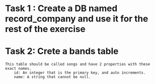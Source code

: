# Task 1 : Create a DB named record_company and use it for the rest of the exercise

# Task 2: Crete a bands table

    This table should be called songs and have 2 properties with these exact names.
        id: An integer that is the primary key, and auto increments.
        name: A string that cannot be null.
